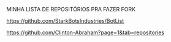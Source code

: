 MINHA LISTA DE REPOSITÓRIOS PRA FAZER FORK

https://github.com/StarkBotsIndustries/BotList

https://github.com/Clinton-Abraham?page=1&tab=repositories
